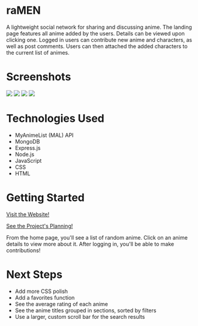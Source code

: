 # raMEN

A lightweight social network for sharing and discussing anime. The landing page features all anime added by the users. Details can be viewed upon clicking one. Logged in users can contribute new anime and characters, as well as post comments. Users can then attached the added characters to the current list of animes.

# Screenshots

<img src="https://i.imgur.com/PEVPbDG.png">
<img src="https://i.imgur.com/Z6cpszO.png">
<img src="https://i.imgur.com/w4byr3F.png">
<img src="https://i.imgur.com/ygo3Xu6.png">

# Technologies Used

- MyAnimeList (MAL) API
- MongoDB
- Express.js
- Node.js
- JavaScript
- CSS
- HTML

# Getting Started

[Visit the Website!](https://ramen-621.herokuapp.com/)

[See the Project's Planning!](https://trello.com/b/fTMCM0TJ/ramen)

From the home page, you'll see a list of random anime. 
Click on an anime details to view more about it.
After logging in, you'll be able to make contributions!

# Next Steps

- Add more CSS polish
- Add a favorites function
- See the average rating of each anime
- See the anime titles grouped in sections, sorted by filters
- Use a larger, custom scroll bar for the search results

